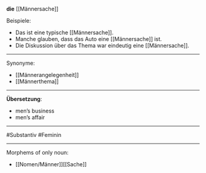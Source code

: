 **die** [[Männersache]]

Beispiele:

- Das ist eine typische [[Männersache]].
- Manche glauben, dass das Auto eine [[Männersache]] ist.
- Die Diskussion über das Thema war eindeutig eine [[Männersache]].

---
Synonyme:
- [[Männerangelegenheit]]
- [[Männerthema]]

---
**Übersetzung**:
- men’s business
- men’s affair

---

#Substantiv
#Feminin

---

Morphems of only noun:
- [[Nomen/Männer]][[Sache]]

